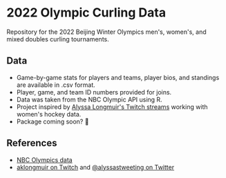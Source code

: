 # 2022 Olympic Curling Data

Repository for the 2022 Beijing Winter Olympics men's, women's, and mixed doubles curling tournaments.

## Data

- Game-by-game stats for players and teams, player bios, and standings are available in .csv format.
- Player, game, and team ID numbers provided for joins.
- Data was taken from the NBC Olympic API using R.
- Project inspired by [Alyssa Longmuir's Twitch streams](https://www.twitch.tv/aklongmuir) working with women's hockey data.
- Package coming soon? 👀

## References

- [NBC Olympics data](https://results.nbcolympics.com/results?sportid=212)
- [aklongmuir on Twitch](https://www.twitch.tv/aklongmuir) and [@alyssastweeting on Twitter](https://twitter.com/alyssastweeting)
